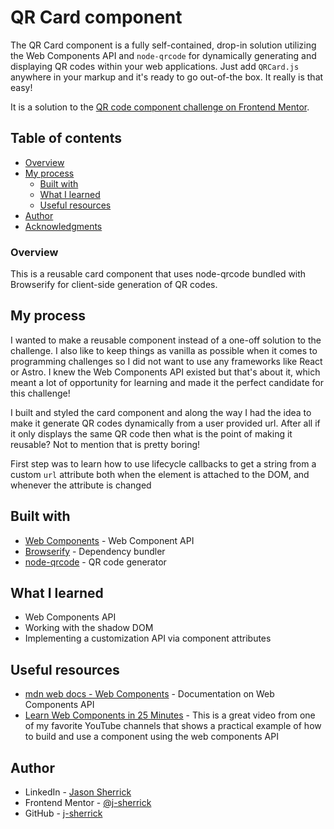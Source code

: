 # QR Card component

The QR Card component is a fully self-contained, drop-in solution utilizing the Web Components API and `node-qrcode` for dynamically generating and displaying QR codes within your web applications. Just add `QRCard.js` anywhere in your markup and it's ready to go out-of-the box. It really is that easy!

It is a solution to the [QR code component challenge on Frontend Mentor](https://www.frontendmentor.io/challenges/qr-code-component-iux_sIO_H).

## Table of contents

- [Overview](#overview)
- [My process](#my-process)
  - [Built with](#built-with)
  - [What I learned](#what-i-learned)
  - [Useful resources](#useful-resources)
- [Author](#author)
- [Acknowledgments](#acknowledgments)

### Overview

This is a reusable card component that uses node-qrcode bundled with Browserify for client-side generation of QR codes.

## My process

I wanted to make a reusable component instead of a one-off solution to the challenge. I also like to keep things as vanilla as possible when it comes to programming challenges so I did not want to use any frameworks like React or Astro. I knew the Web Components API existed but that's about it, which meant a lot of opportunity for learning and made it the perfect candidate for this challenge!

I built and styled the card component and along the way I had the idea to make it generate QR codes dynamically from a user provided url. After all if it only displays the same QR code then what is the point of making it reusable? Not to mention that is pretty boring!

First step was to learn how to use lifecycle callbacks to get a string from a custom `url` attribute both when the element is attached to the DOM, and whenever the attribute is changed 
## Built with

- [Web Components](https://developer.mozilla.org/en-US/docs/Web/API/Web_components) - Web Component API
- [Browserify](https://browserify.org/) - Dependency bundler
- [node-qrcode](https://www.npmjs.com/package/qrcode/) - QR code generator

## What I learned
- Web Components API
- Working with the shadow DOM
- Implementing a customization API via component attributes

## Useful resources

- [mdn web docs - Web Components](https://developer.mozilla.org/en-US/docs/Web/API/Web_components) - Documentation on Web Components API
- [Learn Web Components in 25 Minutes](https://www.youtube.com/watch?v=2I7uX8m0Ta0) - This is a great video from one of my favorite YouTube channels that shows a practical example of how to build and use a component using the web components API

## Author

- LinkedIn - [Jason Sherrick](https://www.linkedin.com/in/jsherrick/)
- Frontend Mentor - [@j-sherrick](https://www.frontendmentor.io/profile/j-sherrick)
- GitHub - [j-sherrick](https://github.com/j-sherrick)